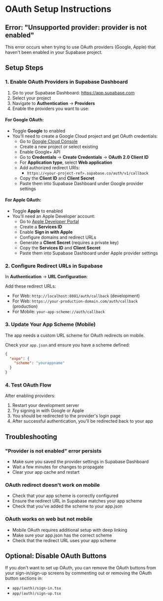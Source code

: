 # OAuth Setup Instructions

## Error: "Unsupported provider: provider is not enabled"

This error occurs when trying to use OAuth providers (Google, Apple) that haven't been enabled in your Supabase project.

## Setup Steps

### 1. Enable OAuth Providers in Supabase Dashboard

1. Go to your Supabase Dashboard: https://app.supabase.com
2. Select your project
3. Navigate to **Authentication** → **Providers**
4. Enable the providers you want to use:

#### For Google OAuth:
- Toggle **Google** to enabled
- You'll need to create a Google Cloud project and get OAuth credentials:
  - Go to [Google Cloud Console](https://console.cloud.google.com)
  - Create a new project or select existing
  - Enable Google+ API
  - Go to **Credentials** → **Create Credentials** → **OAuth 2.0 Client ID**
  - For **Application type**, select **Web application**
  - Add authorized redirect URIs:
    - `https://<your-project-ref>.supabase.co/auth/v1/callback`
  - Copy the **Client ID** and **Client Secret**
  - Paste them into Supabase Dashboard under Google provider settings

#### For Apple OAuth:
- Toggle **Apple** to enabled
- You'll need an Apple Developer account:
  - Go to [Apple Developer Portal](https://developer.apple.com)
  - Create a **Services ID**
  - Enable **Sign in with Apple**
  - Configure domains and redirect URLs
  - Generate a **Client Secret** (requires a private key)
  - Copy the **Services ID** and **Client Secret**
  - Paste them into Supabase Dashboard under Apple provider settings

### 2. Configure Redirect URLs in Supabase

In **Authentication** → **URL Configuration**:

Add these redirect URLs:
- For Web: `http://localhost:8081/auth/callback` (development)
- For Web: `https://your-production-domain.com/auth/callback` (production)
- For Mobile: `your-app-scheme://auth/callback`

### 3. Update Your App Scheme (Mobile)

The app needs a custom URL scheme for OAuth redirects on mobile.

Check your `app.json` and ensure you have a scheme defined:

```json
{
  "expo": {
    "scheme": "yourappname"
  }
}
```

### 4. Test OAuth Flow

After enabling providers:
1. Restart your development server
2. Try signing in with Google or Apple
3. You should be redirected to the provider's login page
4. After successful authentication, you'll be redirected back to your app

## Troubleshooting

### "Provider is not enabled" error persists
- Make sure you saved the provider settings in Supabase Dashboard
- Wait a few minutes for changes to propagate
- Clear your app cache and restart

### OAuth redirect doesn't work on mobile
- Check that your app scheme is correctly configured
- Ensure the redirect URL in Supabase matches your app scheme
- Check that you've added the scheme to your app.json

### OAuth works on web but not mobile
- Mobile OAuth requires additional setup with deep linking
- Make sure your app.json has the correct scheme
- Check that the redirect URL uses your app scheme

## Optional: Disable OAuth Buttons

If you don't want to set up OAuth, you can remove the OAuth buttons from your sign-in/sign-up screens by commenting out or removing the OAuth button sections in:
- `app/(auth)/sign-in.tsx`
- `app/(auth)/sign-up.tsx`
